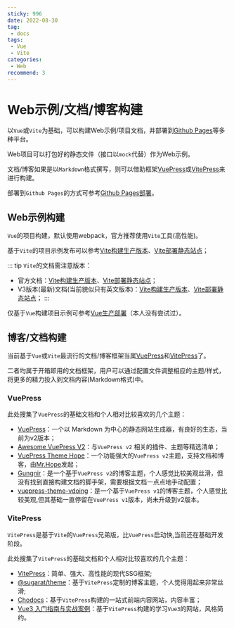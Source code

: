 ```yaml
---
sticky: 996
date: 2022-08-30
tag:
 - docs
tags:
 - Vue
 - Vite
categories:
 - Web
recommend: 3
---
```


# Web示例/文档/博客构建

以`Vue`或`Vite`为基础，可以构建Web示例/项目文档，并部署到[Github Pages](https://docs.github.com/en/pages)等多种平台。

Web项目可以打包好的静态文件（接口以`mock`代替）作为Web示例。

文档/博客如果是以`Markdown`格式撰写，则可以借助框架[VuePress](https://v2.vuepress.vuejs.org/zh/)或[VitePress](https://vitepress.vuejs.org/)来进行构建。

部署到`Github Pages`的方式可参考[Github Pages部署](./gh-pages.md)。

## Web示例构建

`Vue`的项目构建，默认使用webpack，官方推荐使用`Vite`工具(高性能)。

基于`Vite`的项目示例发布可以参考[Vite构建生产版本](https://cn.vitejs.dev/guide/build.html)、[Vite部署静态站点](https://cn.vitejs.dev/guide/static-deploy.html#github-pages)；

::: tip
`Vite`的文档需注意版本：
- 官方文档：[Vite构建生产版本](https://cn.vitejs.dev/guide/build.html)、[Vite部署静态站点](https://cn.vitejs.dev/guide/static-deploy.html)；
- V3版本(最新)文档(当前貌似只有英文版本)：[Vite构建生产版本](https://v3.vitejs.dev/guide/build.html)、[Vite部署静态站点](https://v3.vitejs.dev/guide/static-deploy.html)；
:::

仅基于`Vue`构建项目示例可参考[Vue生产部署](https://cn.vuejs.org/guide/best-practices/production-deployment.html)（本人没有尝试过）。

## 博客/文档构建

当前基于`Vue`或`Vite`最流行的文档/博客框架当属[VuePress](https://v2.vuepress.vuejs.org/zh/)和[VitePress](https://vitepress.vuejs.org/)了。

二者均属于开箱即用的文档框架，用户可以通过配置文件调整相应的主题/样式，将更多的精力投入到文档内容(Markdown格式)中。

### VuePress

此处搜集了`VuePress`的基础文档和个人相对比较喜欢的几个主题：
- [VuePress](https://v2.vuepress.vuejs.org/zh/)：一个以 Markdown 为中心的静态网站生成器，有良好的生态，当前为v2版本；
- [Awesome VuePress V2](https://github.com/vuepress/awesome-vuepress/blob/main/v2.md)：与`VuePress v2` 相关的插件、主题等精选清单；
- [VuePress Theme Hope](https://theme-hope.vuejs.press/zh/)：一个功能强大的`VuePress v2`主题，支持文档和博客，由[Mr.Hope](https://mrhope.site/)发起；
- [Gungnir](https://v2-vuepress-theme-gungnir.vercel.app/)：是一个基于`VuePress v2`的博客主题，个人感觉比较美观丝滑，但没有找到直接构建文档的脚手架，需要根据文档一点点地手动配置；
- [vuepress-theme-vdoing](https://github.com/xugaoyi/vuepress-theme-vdoing)：是一个基于`VuePress v1`的博客主题，个人感觉比较美观,但其基础一直停留在`VuePress v1`版本，尚未升级到v2版本。

### VitePress

`VitePress`是基于`Vite`的`VuePress`兄弟版，比`VuePress`启动快,当前还在基础开发阶段。

此处搜集了`VitePress`的基础文档和个人相对比较喜欢的几个主题：
- [VitePress](https://vitepress.vuejs.org/)：简单、强大、高性能的现代SSG框架;
- [@sugarat/theme](https://theme.sugarat.top/)：基于`VitePress`定制的博客主题，个人觉得用起来非常丝滑;
- [Chodocs](https://chodocs.cn/)：基于`VitePress`构建的一站式前端内容网站，内容丰富；
- [Vue3 入门指南与实战案例](https://vue3.chengpeiquan.com/)：基于`VitePress`构建的学习`Vue3`的网站，风格简约。


